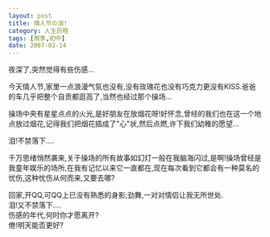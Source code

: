 ```yaml
---
layout: post
title: 情人节の泪! 
category: 人生历程
tags: [雨季,初中]
date: 2007-02-14 
---
```

夜深了,突然觉得有些伤感...

今天情人节,家里一点浪漫气氛也没有,没有玫瑰花也没有巧克力更没有KISS.爸爸的车几乎把整个自贡都逛高了,当然也经过那个操场...
<!-- more -->

操场中央有星星点点的火光,是好朋友在放烟花呀!好怀念,曾经的我们也在这一个地点放过烟花,记得我们把烟花插成了"心"状,然后点燃,许下我们幼稚的愿望...

泪!不禁落下....

千万思绪悄然袭来,关于操场的所有故事如幻灯一般在我脑海闪过,是啊!操场曾经是我童年娱乐的场所,在我有记忆以来它一直都在,现在每次看到它都会有一种莫名的忧伤,这种忧伤从何而来,又要去哪?

回家,开QQ,可QQ上已没有熟悉的身影;劲舞,一对对情侣让我无所世处.  
泪!又不禁落下....  
伤感的年代,何时你才愿离开?  
倦!明天能否更好?
